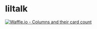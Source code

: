# liltalk
[![Waffle.io - Columns and their card count](https://badge.waffle.io/danitoro97/liltalk.svg?columns=all)](https://waffle.io/danitoro97/liltalk)

